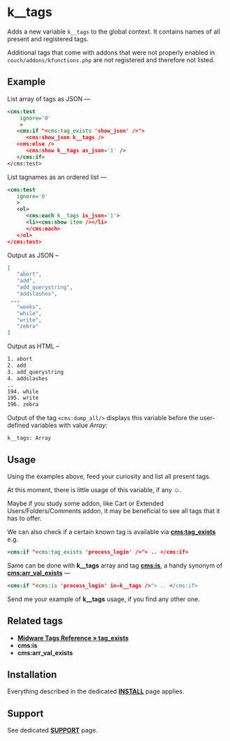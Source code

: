 # k__tags

Adds a new variable `k__tags` to the global context. It contains names of all present and registered tags.

Additional tags that come with addons that were not properly enabled in `couch/addons/kfunctions.php` are not registered and therefore not listed.

## Example

List array of tags as JSON &mdash;

```xml
<cms:test
    ignore='0'
    >
   <cms:if "<cms:tag_exists 'show_json' />">
      <cms:show_json k__tags />
   <cms:else />
      <cms:show k__tags as_json='1' />
   </cms:if>
</cms:test>
```

List tagnames as an ordered list &mdash;

```xml
<cms:test
   ignore='0'
   >
   <ol>
      <cms:each k__tags is_json='1'>
      <li><cms:show item /></li>
      </cms:each>
   </ol>
</cms:test>
```

Output as JSON –

```json
[
   "abort",
   "add",
   "add_querystring",
   "addslashes",
 ...
   "weeks",
   "while",
   "write",
   "zebra"
]
```

Output as HTML –

```html
1. abort
2. add
3. add_querystring
4. addslashes
..
194. while
195. write
196. zebra
```


Output of the tag `<cms:dump_all/>` displays this variable before the user-defined variables with value *Array*:

`k__tags: Array`

## Usage

Using the examples above, feed your curiosity and list all present tags.

At this moment, there is little usage of this variable, if any ☺.

Maybe if you study some addon, like Cart or Extended Users/Folders/Comments addon, it may be beneficial to see all tags that it has to offer.

We can also check if a certain known tag is available via [**cms:tag_exists**](#related-tags) e.g.

```xml
<cms:if "<cms:tag_exists 'process_login' />"> .. </cms:if>
```

Same can be done with **k__tags** array and tag [**cms:is**](#related-tags), a handy synonym of [**cms:arr_val_exists**](#related-tags) &mdash;

```xml
<cms:if "<cms:is 'process_login' in=k__tags />"> .. </cms:if>
```

Send me your example of **k__tags** usage, if you find any other one.

## Related tags

* [**Midware Tags Reference &raquo; tag_exists**](https://github.com/trendoman/Midware/tree/main/tags-reference/tag_exists.md)
* **cms:is**
* **cms:arr_val_exists**

## Installation

Everything described in the dedicated [**INSTALL**](/INSTALL.md) page applies.

## Support

See dedicated [**SUPPORT**](/SUPPORT.md) page.
